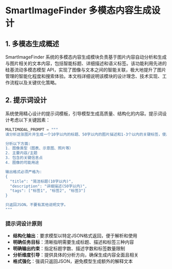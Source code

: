 # SmartImageFinder 多模态内容生成设计

## 1. 多模态生成概述

SmartImageFinder 系统的多模态内容生成模块负责基于图片内容自动分析和生成与图片相关的文本内容，包括智能标题、详细描述和语义标签。该功能利用先进的硅基流动多模态模型 API，实现了图像与文本之间的智能关联，极大地提升了图片管理的智能化程度和搜索体验。本文档详细说明该模块的设计理念、技术实现、工作流程以及关键优化策略。

## 2. 提示词设计

系统使用精心设计的提示词模板，引导模型生成高质量、结构化的内容。提示词设计考虑以下关键因素：

```python
MULTIMODAL_PROMPT = """
请分析这张图片并生成一个10字以内的标题、50字以内的图片描述和1-3个以内的关键标签，使用JSON格式输出。

分析以下方面:
1. 图像类型（图表、示意图、照片等）
2. 主要内容/主题
3. 包含的关键信息点
4. 图像的可能用途

输出格式必须严格为:
{
  "title": "简洁标题(10字以内)",
  "description": "详细描述(50字以内)",
  "tags": ["标签1", "标签2", "标签3"]
}

只返回JSON，不要有其他说明文字。
"""
```

### 提示词设计原则

- **结构化输出**：要求模型以特定JSON格式返回，便于解析和使用
- **明确任务目标**：清晰指明需要生成标题、描述和标签三种内容
- **明确输出约束**：指定标题字数、描述字数和标签数量限制
- **分析维度引导**：提供具体的分析方向，确保生成内容全面且相关
- **格式强化**：强调只返回JSON，避免模型生成额外的解释文本
